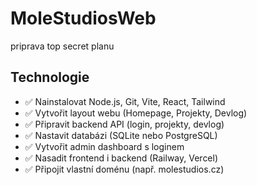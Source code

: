 # MoleStudiosWeb
priprava top secret planu

## Technologie
- ✅ Nainstalovat Node.js, Git, Vite, React, Tailwind
- ✅ Vytvořit layout webu (Homepage, Projekty, Devlog)
- ✅ Připravit backend API (login, projekty, devlog)
- ✅ Nastavit databázi (SQLite nebo PostgreSQL)
- ✅ Vytvořit admin dashboard s loginem
- ✅ Nasadit frontend i backend (Railway, Vercel)
- ✅ Připojit vlastní doménu (např. molestudios.cz)
